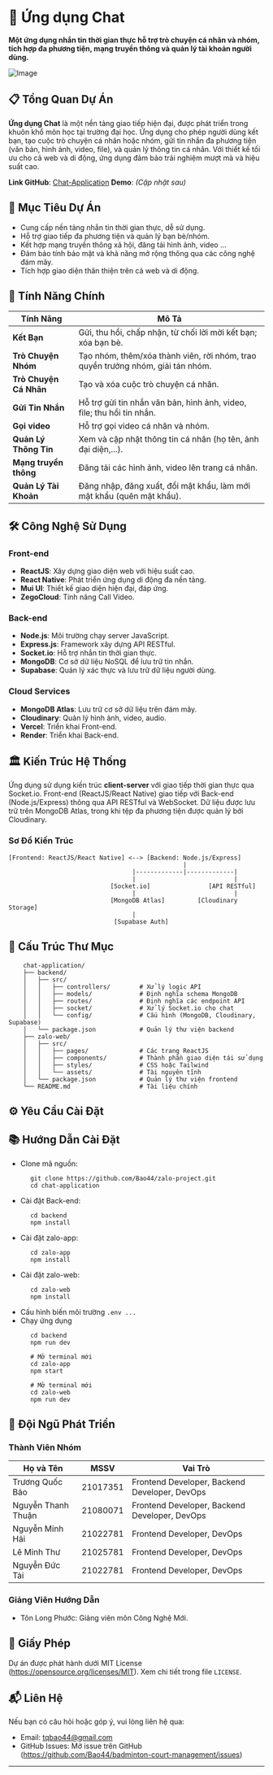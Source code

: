 # 💬 Ứng dụng Chat

**Một ứng dụng nhắn tin thời gian thực hỗ trợ trò chuyện cá nhân và nhóm, tích hợp đa phương tiện, mạng truyền thông và quản lý tài khoản người dùng.**

![Image](https://via.placeholder.com/800x400.png?text=Chat+Application+Demo)

## 📋 Tổng Quan Dự Án

**Ứng dụng Chat** là một nền tảng giao tiếp hiện đại, được phát triển trong khuôn khổ môn học tại trường đại học. Ứng dụng cho phép người dùng kết bạn, tạo cuộc trò chuyện cá nhân hoặc nhóm, gửi tin nhắn đa phương tiện (văn bản, hình ảnh, video, file), và quản lý thông tin cá nhân. Với thiết kế tối ưu cho cả web và di động, ứng dụng đảm bảo trải nghiệm mượt mà và hiệu suất cao.

**Link GitHub**: [Chat-Application](https://github.com/Bao44/zalo-project)
**Demo**: *(Cập nhật sau)*

## 🎯 Mục Tiêu Dự Án

- Cung cấp nền tảng nhắn tin thời gian thực, dễ sử dụng.  
- Hỗ trợ giao tiếp đa phương tiện và quản lý bạn bè/nhóm.  
- Kết hợp mạng truyền thông xã hội, đăng tải hình ảnh, video ...
- Đảm bảo tính bảo mật và khả năng mở rộng thông qua các công nghệ đám mây.  
- Tích hợp giao diện thân thiện trên cả web và di động.

## 🚀 Tính Năng Chính

| **Tính Năng**                | **Mô Tả**                                                                 |
|------------------------------|---------------------------------------------------------------------------|
| **Kết Bạn**                  | Gửi, thu hồi, chấp nhận, từ chối lời mời kết bạn; xóa bạn bè.            |
| **Trò Chuyện Nhóm**          | Tạo nhóm, thêm/xóa thành viên, rời nhóm, trao quyền trưởng nhóm, giải tán nhóm. |
| **Trò Chuyện Cá Nhân**       | Tạo và xóa cuộc trò chuyện cá nhân.                                      |
| **Gửi Tin Nhắn**             | Hỗ trợ gửi tin nhắn văn bản, hình ảnh, video, file; thu hồi tin nhắn.    |
| **Gọi video**             | Hỗ trợ gọi video cá nhân và nhóm.    |
| **Quản Lý Thông Tin**        | Xem và cập nhật thông tin cá nhân (họ tên, ảnh đại diện,...).            |
| **Mạng truyền thông**             | Đăng tải các hình ảnh, video lên trang cá nhân.    |
| **Quản Lý Tài Khoản**        | Đăng nhập, đăng xuất, đổi mật khẩu, làm mới mật khẩu (quên mật khẩu).    |

## 🛠 Công Nghệ Sử Dụng

### Front-end
- **ReactJS**: Xây dựng giao diện web với hiệu suất cao.
- **React Native**: Phát triển ứng dụng di động đa nền tảng.
- **Mui UI**: Thiết kế giao diện hiện đại, đáp ứng.
- **ZegoCloud**: Tính năng Call Video.

### Back-end
- **Node.js**: Môi trường chạy server JavaScript.
- **Express.js**: Framework xây dựng API RESTful.
- **Socket.io**: Hỗ trợ nhắn tin thời gian thực.
- **MongoDB**: Cơ sở dữ liệu NoSQL để lưu trữ tin nhắn.
- **Supabase**: Quản lý xác thực và lưu trữ dữ liệu người dùng.

### Cloud Services
- **MongoDB Atlas**: Lưu trữ cơ sở dữ liệu trên đám mây.
- **Cloudinary**: Quản lý hình ảnh, video, audio.
- **Vercel**: Triển khai Front-end.
- **Render**: Triển khai Back-end.


## 🏛 Kiến Trúc Hệ Thống

Ứng dụng sử dụng kiến trúc **client-server** với giao tiếp thời gian thực qua Socket.io. Front-end (ReactJS/React Native) giao tiếp với Back-end (Node.js/Express) thông qua API RESTful và WebSocket. Dữ liệu được lưu trữ trên MongoDB Atlas, trong khi tệp đa phương tiện được quản lý bởi Cloudinary.

### Sơ Đồ Kiến Trúc
```plaintext
[Frontend: ReactJS/React Native] <--> [Backend: Node.js/Express]
                                                |
                                  |-------------|-------------|
                                  |                           |
                            [Socket.io]                [API RESTful]
                                  |                           |
                            [MongoDB Atlas]         [Cloudinary Storage]
                                  |
                             [Supabase Auth]
```

## 📂 Cấu Trúc Thư Mục
```plaintext
    chat-application/
    ├── backend/
    │   ├── src/
    │   │   ├── controllers/        # Xử lý logic API
    │   │   ├── models/             # Định nghĩa schema MongoDB
    │   │   ├── routes/             # Định nghĩa các endpoint API
    │   │   ├── socket/             # Xử lý Socket.io cho chat
    │   │   └── config/             # Cấu hình (MongoDB, Cloudinary, Supabase)
    │   └── package.json            # Quản lý thư viện backend
    ├── zalo-web/
    │   ├── src/
    │   │   ├── pages/              # Các trang ReactJS
    │   │   ├── components/         # Thành phần giao diện tái sử dụng
    │   │   ├── styles/             # CSS hoặc Tailwind
    │   │   └── assets/             # Tài nguyên tĩnh
    │   └── package.json            # Quản lý thư viện frontend
    └── README.md                   # Tài liệu chính
```

## ⚙ Yêu Cầu Cài Đặt

## 📚 Hướng Dẫn Cài Đặt

- Clone mã nguồn:
```
      git clone https://github.com/Bao44/zalo-project.git
      cd chat-application
```

- Cài đặt Back-end:
```
      cd backend
      npm install
```
- Cài đặt zalo-app:
```
      cd zalo-app
      npm install
```
- Cài đặt zalo-web:
```
      cd zalo-web
      npm install
```
- Cấu hình biến môi trường `.env ...`
- Chạy ứng dụng
```
      cd backend
      npm run dev

      # Mở terminal mới
      cd zalo-app
      npm start

      # Mở terminal mới
      cd zalo-web
      npm run dev
```

## 👥 Đội Ngũ Phát Triển

### Thành Viên Nhóm
| **Họ và Tên**          | **MSSV**   | **Vai Trò**               |
|-------------------------|------------|---------------------------|
| Trương Quốc Bảo         | 21017351   | Frontend Developer, Backend Developer, DevOps  |
| Nguyễn Thanh Thuận      | 21080071   | Frontend Developer, Backend Developer, DevOps  |
| Nguyễn Minh Hải      | 21022781   | Frontend Developer, DevOps  |
| Lê Minh Thư      | 21025781   | Frontend Developer, DevOps  |
| Nguyễn Đức Tài      | 21022781   | Frontend Developer, DevOps  |

### Giảng Viên Hướng Dẫn
- Tôn Long Phước: Giảng viên môn Công Nghệ Mới.

## 📜 Giấy Phép

Dự án được phát hành dưới MIT License (https://opensource.org/licenses/MIT). Xem chi tiết trong file `LICENSE`.


## 📬 Liên Hệ

Nếu bạn có câu hỏi hoặc góp ý, vui lòng liên hệ qua:  
- Email: tqbao44@gmail.com
- GitHub Issues: Mở issue trên GitHub (https://github.com/Bao44/badminton-court-management/issues)

---